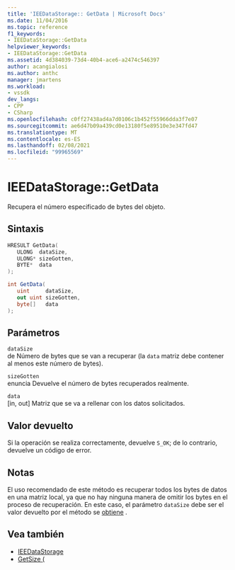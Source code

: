 ```yaml
---
title: 'IEEDataStorage:: GetData | Microsoft Docs'
ms.date: 11/04/2016
ms.topic: reference
f1_keywords:
- IEEDataStorage::GetData
helpviewer_keywords:
- IEEDataStorage::GetData
ms.assetid: 4d384039-73d4-40b4-ace6-a2474c546397
author: acangialosi
ms.author: anthc
manager: jmartens
ms.workload:
- vssdk
dev_langs:
- CPP
- CSharp
ms.openlocfilehash: c0ff27438ad4a7d0106c1b452f55966dda3f7e07
ms.sourcegitcommit: ae6d47b09a439cd0e13180f5e89510e3e347fd47
ms.translationtype: MT
ms.contentlocale: es-ES
ms.lasthandoff: 02/08/2021
ms.locfileid: "99965569"
---
```

# <a name="ieedatastoragegetdata"></a>IEEDataStorage::GetData
Recupera el número especificado de bytes del objeto.

## <a name="syntax"></a>Sintaxis

```cpp
HRESULT GetData(
   ULONG  dataSize,
   ULONG* sizeGotten,
   BYTE*  data
);
```

```csharp
int GetData(
   uint     dataSize,
   out uint sizeGotten,
   byte[]   data
);
```

## <a name="parameters"></a>Parámetros
`dataSize`\
de Número de bytes que se van a recuperar (la `data` matriz debe contener al menos este número de bytes).

`sizeGotten`\
enuncia Devuelve el número de bytes recuperados realmente.

`data`\
[in, out] Matriz que se va a rellenar con los datos solicitados.

## <a name="return-value"></a>Valor devuelto
 Si la operación se realiza correctamente, devuelve `S_OK`; de lo contrario, devuelve un código de error.

## <a name="remarks"></a>Notas
 El uso recomendado de este método es recuperar todos los bytes de datos en una matriz local, ya que no hay ninguna manera de omitir los bytes en el proceso de recuperación. En este caso, el parámetro `dataSize` debe ser el valor devuelto por el método se [obtiene](../../../extensibility/debugger/reference/ieedatastorage-getsize.md) .

## <a name="see-also"></a>Vea también
- [IEEDataStorage](../../../extensibility/debugger/reference/ieedatastorage.md)
- [GetSize (](../../../extensibility/debugger/reference/ieedatastorage-getsize.md)
